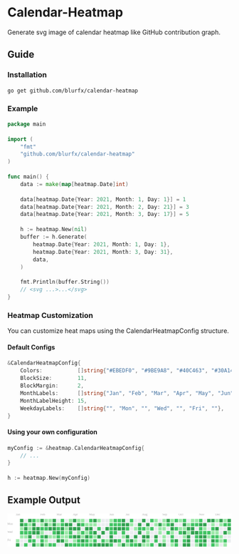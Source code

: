 # Calendar-Heatmap

Generate svg image of calendar heatmap like GitHub contribution graph.

## Guide

### Installation
```
go get github.com/blurfx/calendar-heatmap
```


### Example

```go
package main

import (
	"fmt"
	"github.com/blurfx/calendar-heatmap"
)

func main() {
	data := make(map[heatmap.Date]int)

	data[heatmap.Date{Year: 2021, Month: 1, Day: 1}] = 1
	data[heatmap.Date{Year: 2021, Month: 2, Day: 21}] = 3
	data[heatmap.Date{Year: 2021, Month: 3, Day: 17}] = 5

	h := heatmap.New(nil)
	buffer := h.Generate(
		heatmap.Date{Year: 2021, Month: 1, Day: 1},
		heatmap.Date{Year: 2021, Month: 3, Day: 31},
		data,
    )

	fmt.Println(buffer.String())
	// <svg ...>...</svg>
}
```

### Heatmap Customization

You can customize heat maps using the CalendarHeatmapConfig structure.

#### Default Configs
```go
&CalendarHeatmapConfig{
	Colors:           []string{"#EBEDF0", "#9BE9A8", "#40C463", "#30A14E", "#216E39"},
	BlockSize:        11,
	BlockMargin:      2,
	MonthLabels:      []string{"Jan", "Feb", "Mar", "Apr", "May", "Jun", "Jul", "Aug", "Sep", "Oct", "Nov", "Dec"},
	MonthLabelHeight: 15,
	WeekdayLabels:    []string{"", "Mon", "", "Wed", "", "Fri", ""},
}
```

#### Using your own configuration 
```go
myConfig := &heatmap.CalendarHeatmapConfig{
    // ...
}

h := heatmap.New(myConfig)
```

## Example Output
![Generated SVG](https://raw.githubusercontent.com/blurfx/calendar-heatmap/static/demo.svg)
